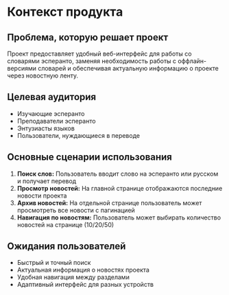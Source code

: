# Контекст продукта

## Проблема, которую решает проект
Проект предоставляет удобный веб-интерфейс для работы со словарями эсперанто, заменяя необходимость работы с оффлайн-версиями словарей и обеспечивая актуальную информацию о проекте через новостную ленту.

## Целевая аудитория
- Изучающие эсперанто
- Преподаватели эсперанто
- Энтузиасты языков
- Пользователи, нуждающиеся в переводе

## Основные сценарии использования
1. **Поиск слов:** Пользователь вводит слово на эсперанто или русском и получает перевод
2. **Просмотр новостей:** На главной странице отображаются последние новости проекта
3. **Архив новостей:** На отдельной странице пользователь может просмотреть все новости с пагинацией
4. **Навигация по новостям:** Пользователь может выбирать количество новостей на странице (10/20/50)

## Ожидания пользователей
- Быстрый и точный поиск
- Актуальная информация о новостях проекта
- Удобная навигация между разделами
- Адаптивный интерфейс для разных устройств
